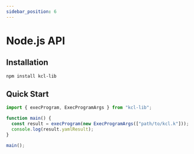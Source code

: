 ```yaml
---
sidebar_position: 6
---
```


# Node.js API

## Installation

```shell
npm install kcl-lib
```

## Quick Start

```typescript
import { execProgram, ExecProgramArgs } from "kcl-lib";

function main() {
  const result = execProgram(new ExecProgramArgs(["path/to/kcl.k"]));
  console.log(result.yamlResult);
}

main();
```
